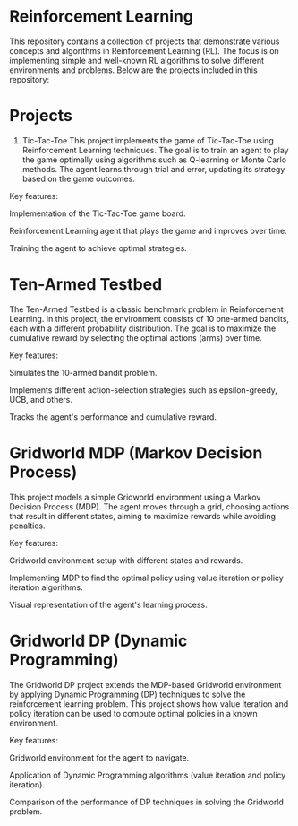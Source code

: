 # Reinforcement Learning 
This repository contains a collection of projects that demonstrate various concepts and algorithms in Reinforcement Learning (RL). The focus is on implementing simple and well-known RL algorithms to solve different environments and problems. Below are the projects included in this repository:

# Projects
1. Tic-Tac-Toe
This project implements the game of Tic-Tac-Toe using Reinforcement Learning techniques. The goal is to train an agent to play the game optimally using algorithms such as Q-learning or Monte Carlo methods. The agent learns through trial and error, updating its strategy based on the game outcomes.

Key features:

Implementation of the Tic-Tac-Toe game board.

Reinforcement Learning agent that plays the game and improves over time.

Training the agent to achieve optimal strategies.

# Ten-Armed Testbed
The Ten-Armed Testbed is a classic benchmark problem in Reinforcement Learning. In this project, the environment consists of 10 one-armed bandits, each with a different probability distribution. The goal is to maximize the cumulative reward by selecting the optimal actions (arms) over time.

Key features:

Simulates the 10-armed bandit problem.

Implements different action-selection strategies such as epsilon-greedy, UCB, and others.

Tracks the agent's performance and cumulative reward.

# Gridworld MDP (Markov Decision Process)
This project models a simple Gridworld environment using a Markov Decision Process (MDP). The agent moves through a grid, choosing actions that result in different states, aiming to maximize rewards while avoiding penalties.

Key features:

Gridworld environment setup with different states and rewards.

Implementing MDP to find the optimal policy using value iteration or policy iteration algorithms.

Visual representation of the agent's learning process.

# Gridworld DP (Dynamic Programming)
The Gridworld DP project extends the MDP-based Gridworld environment by applying Dynamic Programming (DP) techniques to solve the reinforcement learning problem. This project shows how value iteration and policy iteration can be used to compute optimal policies in a known environment.

Key features:

Gridworld environment for the agent to navigate.

Application of Dynamic Programming algorithms (value iteration and policy iteration).

Comparison of the performance of DP techniques in solving the Gridworld problem.
